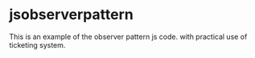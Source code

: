 # jsobserverpattern
This is an example of the observer pattern js code.
with practical use of ticketing system.
